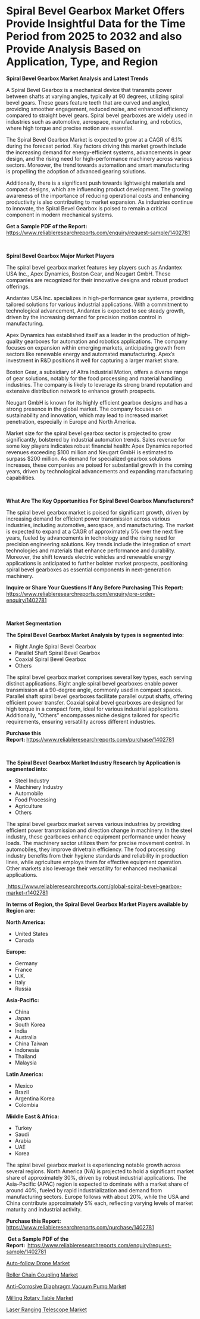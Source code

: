 <p><h1>Spiral Bevel Gearbox Market Offers Provide Insightful Data for the Time Period from 2025 to 2032 and also Provide Analysis Based on Application, Type, and Region</h1></p><p><strong>Spiral Bevel Gearbox Market Analysis and Latest Trends</strong></p>
<p><p>A Spiral Bevel Gearbox is a mechanical device that transmits power between shafts at varying angles, typically at 90 degrees, utilizing spiral bevel gears. These gears feature teeth that are curved and angled, providing smoother engagement, reduced noise, and enhanced efficiency compared to straight bevel gears. Spiral bevel gearboxes are widely used in industries such as automotive, aerospace, manufacturing, and robotics, where high torque and precise motion are essential.</p><p>The Spiral Bevel Gearbox Market is expected to grow at a CAGR of 6.1% during the forecast period. Key factors driving this market growth include the increasing demand for energy-efficient systems, advancements in gear design, and the rising need for high-performance machinery across various sectors. Moreover, the trend towards automation and smart manufacturing is propelling the adoption of advanced gearing solutions. </p><p>Additionally, there is a significant push towards lightweight materials and compact designs, which are influencing product development. The growing awareness of the importance of reducing operational costs and enhancing productivity is also contributing to market expansion. As industries continue to innovate, the Spiral Bevel Gearbox is poised to remain a critical component in modern mechanical systems.</p></p>
<p><strong>Get a Sample PDF of the Report:&nbsp;</strong> <a href="https://www.reliableresearchreports.com/enquiry/request-sample/1402781?utm_campaign=11&utm_medium=2&utm_source=Github&utm_content=ia&utm_term=12012025&utm_id=spiral-bevel-gearbox">https://www.reliableresearchreports.com/enquiry/request-sample/1402781</a></p>
<p>&nbsp;</p>
<p><strong>Spiral Bevel Gearbox Major Market Players</strong></p>
<p><p>The spiral bevel gearbox market features key players such as Andantex USA Inc., Apex Dynamics, Boston Gear, and Neugart GmbH. These companies are recognized for their innovative designs and robust product offerings.</p><p>Andantex USA Inc. specializes in high-performance gear systems, providing tailored solutions for various industrial applications. With a commitment to technological advancement, Andantex is expected to see steady growth, driven by the increasing demand for precision motion control in manufacturing.</p><p>Apex Dynamics has established itself as a leader in the production of high-quality gearboxes for automation and robotics applications. The company focuses on expansion within emerging markets, anticipating growth from sectors like renewable energy and automated manufacturing. Apex’s investment in R&D positions it well for capturing a larger market share.</p><p>Boston Gear, a subsidiary of Altra Industrial Motion, offers a diverse range of gear solutions, notably for the food processing and material handling industries. The company is likely to leverage its strong brand reputation and extensive distribution network to enhance growth prospects.</p><p>Neugart GmbH is known for its highly efficient gearbox designs and has a strong presence in the global market. The company focuses on sustainability and innovation, which may lead to increased market penetration, especially in Europe and North America.</p><p>Market size for the spiral bevel gearbox sector is projected to grow significantly, bolstered by industrial automation trends. Sales revenue for some key players indicates robust financial health: Apex Dynamics reported revenues exceeding $100 million and Neugart GmbH is estimated to surpass $200 million. As demand for specialized gearbox solutions increases, these companies are poised for substantial growth in the coming years, driven by technological advancements and expanding manufacturing capabilities.</p></p>
<p>&nbsp;</p>
<p><strong>What Are The Key Opportunities For Spiral Bevel Gearbox Manufacturers?</strong></p>
<p><p>The spiral bevel gearbox market is poised for significant growth, driven by increasing demand for efficient power transmission across various industries, including automotive, aerospace, and manufacturing. The market is expected to expand at a CAGR of approximately 5% over the next five years, fueled by advancements in technology and the rising need for precision engineering solutions. Key trends include the integration of smart technologies and materials that enhance performance and durability. Moreover, the shift towards electric vehicles and renewable energy applications is anticipated to further bolster market prospects, positioning spiral bevel gearboxes as essential components in next-generation machinery.</p></p>
<p><strong>Inquire or Share Your Questions If Any Before Purchasing This Report:</strong> <a href="https://www.reliableresearchreports.com/enquiry/pre-order-enquiry/1402781?utm_campaign=11&utm_medium=2&utm_source=Github&utm_content=ia&utm_term=12012025&utm_id=spiral-bevel-gearbox">https://www.reliableresearchreports.com/enquiry/pre-order-enquiry/1402781</a></p>
<p>&nbsp;</p>
<p><strong>Market Segmentation</strong></p>
<p><strong>The Spiral Bevel Gearbox Market Analysis by types is segmented into:</strong></p>
<p><ul><li>Right Angle Spiral Bevel Gearbox</li><li>Parallel Shaft Spiral Bevel Gearbox</li><li>Coaxial Spiral Bevel Gearbox</li><li>Others</li></ul></p>
<p><p>The spiral bevel gearbox market comprises several key types, each serving distinct applications. Right angle spiral bevel gearboxes enable power transmission at a 90-degree angle, commonly used in compact spaces. Parallel shaft spiral bevel gearboxes facilitate parallel output shafts, offering efficient power transfer. Coaxial spiral bevel gearboxes are designed for high torque in a compact form, ideal for various industrial applications. Additionally, "Others" encompasses niche designs tailored for specific requirements, ensuring versatility across different industries.</p></p>
<p><strong>Purchase this Report:&nbsp;</strong><a href="https://www.reliableresearchreports.com/purchase/1402781?utm_campaign=11&utm_medium=2&utm_source=Github&utm_content=ia&utm_term=12012025&utm_id=spiral-bevel-gearbox">https://www.reliableresearchreports.com/purchase/1402781</a></p>
<p>&nbsp;</p>
<p><strong>The Spiral Bevel Gearbox Market Industry Research by Application is segmented into:</strong></p>
<p><ul><li>Steel Industry</li><li>Machinery Industry</li><li>Automobile</li><li>Food Processing</li><li>Agriculture</li><li>Others</li></ul></p>
<p><p>The spiral bevel gearbox market serves various industries by providing efficient power transmission and direction change in machinery. In the steel industry, these gearboxes enhance equipment performance under heavy loads. The machinery sector utilizes them for precise movement control. In automobiles, they improve drivetrain efficiency. The food processing industry benefits from their hygiene standards and reliability in production lines, while agriculture employs them for effective equipment operation. Other markets also leverage their versatility for enhanced mechanical applications.</p></p>
<p><a href="https://www.reliableresearchreports.com/global-spiral-bevel-gearbox-market-r1402781?utm_campaign=11&utm_medium=2&utm_source=Github&utm_content=ia&utm_term=12012025&utm_id=spiral-bevel-gearbox">&nbsp;https://www.reliableresearchreports.com/global-spiral-bevel-gearbox-market-r1402781</a></p>
<p><strong>In terms of Region, the Spiral Bevel Gearbox Market Players available by Region are:</strong></p>
<p>
    <p> <strong> North America: </strong>
        <ul>
            <li>United States</li>
            <li>Canada</li>
        </ul>
        </p> 
    <p> <strong> Europe: </strong>
        <ul>
            <li>Germany</li>
            <li>France</li>
            <li>U.K.</li>
            <li>Italy</li>
            <li>Russia</li>
        </ul>
        </p> 
    <p> <strong> Asia-Pacific: </strong>
        <ul>
            <li>China</li>
            <li>Japan</li>
            <li>South Korea</li>
            <li>India</li>
            <li>Australia</li>
            <li>China Taiwan</li>
            <li>Indonesia</li>
            <li>Thailand</li>
            <li>Malaysia</li>
        </ul>
        </p> 
    <p> <strong> Latin America: </strong>
        <ul>
            <li>Mexico</li>
            <li>Brazil</li>
            <li>Argentina Korea</li>
            <li>Colombia</li>
        </ul>
        </p> 
    <p> <strong> Middle East & Africa: </strong>
        <ul>
            <li>Turkey</li>
            <li>Saudi</li>
            <li>Arabia</li>
            <li>UAE</li>
            <li>Korea</li>
        </ul>
    </p>
    </p>
<p><p>The spiral bevel gearbox market is experiencing notable growth across several regions. North America (NA) is projected to hold a significant market share of approximately 30%, driven by robust industrial applications. The Asia-Pacific (APAC) region is expected to dominate with a market share of around 40%, fueled by rapid industrialization and demand from manufacturing sectors. Europe follows with about 20%, while the USA and China contribute approximately 5% each, reflecting varying levels of market maturity and industrial activity.</p></p>
<p><strong>Purchase this Report: </strong><a href="https://www.reliableresearchreports.com/purchase/1402781?utm_campaign=11&utm_medium=2&utm_source=Github&utm_content=ia&utm_term=12012025&utm_id=spiral-bevel-gearbox">https://www.reliableresearchreports.com/purchase/1402781</a></p>
<p>&nbsp;<strong>Get a Sample PDF of the Report:&nbsp;&nbsp;</strong><a href="https://www.reliableresearchreports.com/enquiry/request-sample/1402781?utm_campaign=11&utm_medium=2&utm_source=Github&utm_content=ia&utm_term=12012025&utm_id=spiral-bevel-gearbox">https://www.reliableresearchreports.com/enquiry/request-sample/1402781</a></p>
<p><strong></strong></p>
<p><p><a href="https://www.linkedin.com/pulse/auto-follow-drone-industry-trends-comprehensive-market-study-ph8af?utm_campaign=11&utm_medium=2&utm_source=Github&utm_content=ia&utm_term=12012025&utm_id=spiral-bevel-gearbox">Auto-follow Drone Market</a></p><p><a href="https://github.com/stillsfloria19981/Market-Research-Report-List-1/blob/main/roller-chain-coupling-market.md?utm_campaign=11&utm_medium=2&utm_source=Github&utm_content=ia&utm_term=12012025&utm_id=spiral-bevel-gearbox">Roller Chain Coupling Market</a></p><p><a href="https://www.linkedin.com/pulse/insightful-highlights-anti-corrosive-diaphragm-vacuum-pump-market-itucf?utm_campaign=11&utm_medium=2&utm_source=Github&utm_content=ia&utm_term=12012025&utm_id=spiral-bevel-gearbox">Anti-Corrosive Diaphragm Vacuum Pump Market</a></p><p><a href="https://github.com/gukenneth26571/Market-Research-Report-List-1/blob/main/milling-rotary-table-market.md?utm_campaign=11&utm_medium=2&utm_source=Github&utm_content=ia&utm_term=12012025&utm_id=spiral-bevel-gearbox">Milling Rotary Table Market</a></p><p><a href="https://www.linkedin.com/pulse/detailed-market-research-laser-ranging-telescope-analysis-cagr-q7iof?utm_campaign=11&utm_medium=2&utm_source=Github&utm_content=ia&utm_term=12012025&utm_id=spiral-bevel-gearbox">Laser Ranging Telescope Market</a></p></p>